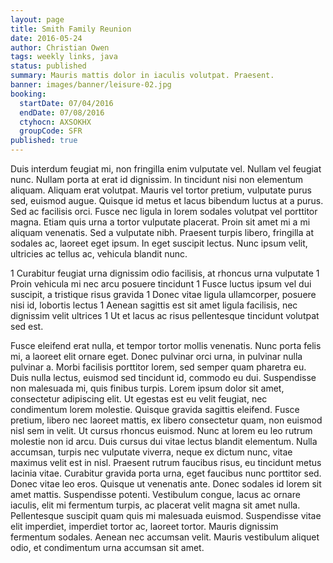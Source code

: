 ```yaml
---
layout: page
title: Smith Family Reunion
date: 2016-05-24
author: Christian Owen
tags: weekly links, java
status: published
summary: Mauris mattis dolor in iaculis volutpat. Praesent.
banner: images/banner/leisure-02.jpg
booking:
  startDate: 07/04/2016
  endDate: 07/08/2016
  ctyhocn: AXSOKHX
  groupCode: SFR
published: true
---
```

Duis interdum feugiat mi, non fringilla enim vulputate vel. Nullam vel feugiat nunc. Nullam porta at erat id dignissim. In tincidunt nisi non elementum aliquam. Aliquam erat volutpat. Mauris vel tortor pretium, vulputate purus sed, euismod augue. Quisque id metus et lacus bibendum luctus at a purus. Sed ac facilisis orci. Fusce nec ligula in lorem sodales volutpat vel porttitor magna. Etiam quis urna a tortor vulputate placerat. Proin sit amet mi a mi aliquam venenatis. Sed a vulputate nibh. Praesent turpis libero, fringilla at sodales ac, laoreet eget ipsum. In eget suscipit lectus. Nunc ipsum velit, ultricies ac tellus ac, vehicula blandit nunc.

1 Curabitur feugiat urna dignissim odio facilisis, at rhoncus urna vulputate
1 Proin vehicula mi nec arcu posuere tincidunt
1 Fusce luctus ipsum vel dui suscipit, a tristique risus gravida
1 Donec vitae ligula ullamcorper, posuere nisi id, lobortis lectus
1 Aenean sagittis est sit amet ligula facilisis, nec dignissim velit ultrices
1 Ut et lacus ac risus pellentesque tincidunt volutpat sed est.

Fusce eleifend erat nulla, et tempor tortor mollis venenatis. Nunc porta felis mi, a laoreet elit ornare eget. Donec pulvinar orci urna, in pulvinar nulla pulvinar a. Morbi facilisis porttitor lorem, sed semper quam pharetra eu. Duis nulla lectus, euismod sed tincidunt id, commodo eu dui. Suspendisse non malesuada mi, quis finibus turpis. Lorem ipsum dolor sit amet, consectetur adipiscing elit. Ut egestas est eu velit feugiat, nec condimentum lorem molestie. Quisque gravida sagittis eleifend. Fusce pretium, libero nec laoreet mattis, ex libero consectetur quam, non euismod nisl sem in velit. Ut cursus rhoncus euismod. Nunc at lorem eu leo rutrum molestie non id arcu. Duis cursus dui vitae lectus blandit elementum. Nulla accumsan, turpis nec vulputate viverra, neque ex dictum nunc, vitae maximus velit est in nisl. Praesent rutrum faucibus risus, eu tincidunt metus lacinia vitae. Curabitur gravida porta urna, eget faucibus nunc porttitor sed.
Donec vitae leo eros. Quisque ut venenatis ante. Donec sodales id lorem sit amet mattis. Suspendisse potenti. Vestibulum congue, lacus ac ornare iaculis, elit mi fermentum turpis, ac placerat velit magna sit amet nulla. Pellentesque suscipit quam quis mi malesuada euismod. Suspendisse vitae elit imperdiet, imperdiet tortor ac, laoreet tortor. Mauris dignissim fermentum sodales. Aenean nec accumsan velit. Mauris vestibulum aliquet odio, et condimentum urna accumsan sit amet.
